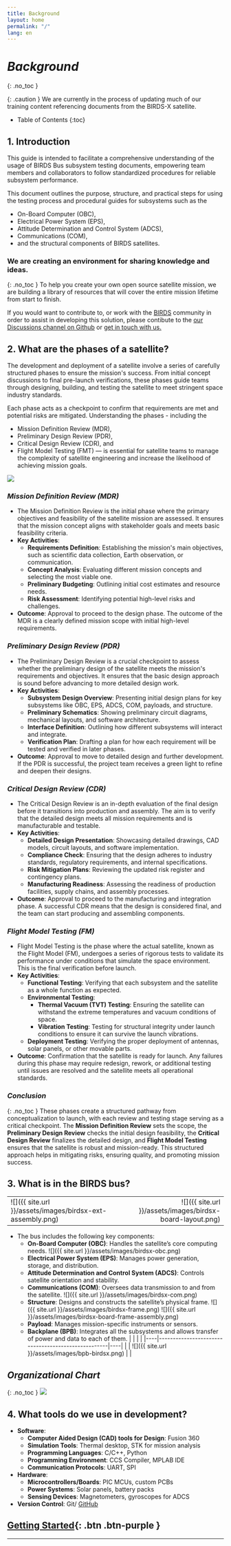 ```yaml
---
title: Background
layout: home
permalink: "/"
lang: en
---
```


# *Background*
{: .no_toc }

{: .caution }
We are currently in the process of updating much of our training content referencing documents from the BIRDS-X satellite.

- Table of Contents
{:toc}

## **1. Introduction**
  
   This guide is intended to facilitate a comprehensive understanding of the usage of BIRDS Bus subsystem testing documents, empowering team members and collaborators to follow standardized procedures for reliable subsystem performance. 

   This document outlines the purpose, structure, and practical steps for using the testing process and procedural guides for subsystems such as the 
   - On-Board Computer (OBC), 
   - Electrical Power System (EPS), 
   - Attitude Determination and Control System (ADCS), 
   - Communications (COM), 
   - and the structural components of BIRDS satellites.

### We are creating an environment for sharing knowledge and ideas.
{: .no_toc }
To help you create your own open source satellite mission, we are building a library of resources that will cover the entire mission lifetime from start to finish. 

If you would want to contribute to, or work with the [BIRDS] community in order to assist in developing this solution, please contibute to the [our Discussions channel on Github] or [get in touch with us.]

## **2. What are the phases of a satellite?**
  The development and deployment of a satellite involve a series of carefully structured phases to ensure the mission's success. From initial concept discussions to final pre-launch verifications, these phases guide teams through designing, building, and testing the satellite to meet stringent space industry standards. 
    
  Each phase acts as a checkpoint to confirm that requirements are met and potential risks are mitigated. Understanding the phases - including the
  - Mission Definition Review (MDR), 
  - Preliminary Design Review (PDR), 
  - Critical Design Review (CDR), and 
  - Flight Model Testing (FMT) 
  — is essential for satellite teams to manage the complexity of satellite engineering and increase the likelihood of achieving mission goals.

[![](https://mermaid.ink/img/pako:eNqNVU2PmzAQ_SuWDz3BCkPIB7dts6kqFbXaVQ-tuFh4QqyCTW2TNo32v3eApOySsLu5xGZmnt97M5gjzbUAmlDf9zOVa7WVRZIpQtwOKkiIAp2pLlZw5VwbwZh0JZAH7qAspQOSyhKs0wpsHxcY2WhTcUfId_z5aeqv133MQu6kxmUqrW0XeGYOtSMC9lDqGkSfl67v2z-SVGdwj-RGOo_w0CNhwGZ-wPww8MjsVHFLHLc_sYKzIYHFHlmJ50cPxHu9jeHdcwFWFqrP5UqjA-YE2fIYEAlp8UegZzk1P5SaixMY4oizsgqU6_YO9UhV9PVfTzqvCY3OOkI_GnSOqSWDGS2ziI2YvW_sUwoT-tC2rcMHnbuLEcSdKqQCMMiaVDgvJZHKQXHy7d1zRR8mO3cW87RrV4ic01jY6mHhZPus3rrf3MClvE36IoXID1ZvohBEnaXLEYVNKYude92KF5DDeScuHiF_NLrBEbEH66AaBBrYy3a8XmsejkkUXDRP-E77d6fJm4QYvMH3h0UjlC819Bp5SeqSt1IN7IAby8s3QM6uNHJj4FcDKj_ge6iNkKr38NPt_bdpxGFK42hyMLAtcg_mQJwmn3mj8h2pjd5LAeZ1rmzuXVDtQaZrWTBl1ws140PW0ta6s5N6tAK8P6XAm_nYZmW0u5AzmuBSwJY3pctoph4xlTdOPxxUThNnGvAojlCxo8mWlxZ3Td1ex2vJcUar_09BSKdN2t_93SfAozVXNDnSPzRhLL5ZzIJluFzF82AWLpYePdAEtzcsXsyiKF7NozAOHz36V2tEZV31j27dknj8B6oH7-0?type=png)](https://mermaid.live/edit#pako:eNqNVU2PmzAQ_SuWDz3BCkPIB7dts6kqFbXaVQ-tuFh4QqyCTW2TNo32v3eApOySsLu5xGZmnt97M5gjzbUAmlDf9zOVa7WVRZIpQtwOKkiIAp2pLlZw5VwbwZh0JZAH7qAspQOSyhKs0wpsHxcY2WhTcUfId_z5aeqv133MQu6kxmUqrW0XeGYOtSMC9lDqGkSfl67v2z-SVGdwj-RGOo_w0CNhwGZ-wPww8MjsVHFLHLc_sYKzIYHFHlmJ50cPxHu9jeHdcwFWFqrP5UqjA-YE2fIYEAlp8UegZzk1P5SaixMY4oizsgqU6_YO9UhV9PVfTzqvCY3OOkI_GnSOqSWDGS2ziI2YvW_sUwoT-tC2rcMHnbuLEcSdKqQCMMiaVDgvJZHKQXHy7d1zRR8mO3cW87RrV4ic01jY6mHhZPus3rrf3MClvE36IoXID1ZvohBEnaXLEYVNKYude92KF5DDeScuHiF_NLrBEbEH66AaBBrYy3a8XmsejkkUXDRP-E77d6fJm4QYvMH3h0UjlC819Bp5SeqSt1IN7IAby8s3QM6uNHJj4FcDKj_ge6iNkKr38NPt_bdpxGFK42hyMLAtcg_mQJwmn3mj8h2pjd5LAeZ1rmzuXVDtQaZrWTBl1ws140PW0ta6s5N6tAK8P6XAm_nYZmW0u5AzmuBSwJY3pctoph4xlTdOPxxUThNnGvAojlCxo8mWlxZ3Td1ex2vJcUar_09BSKdN2t_93SfAozVXNDnSPzRhLL5ZzIJluFzF82AWLpYePdAEtzcsXsyiKF7NozAOHz36V2tEZV31j27dknj8B6oH7-0)


### *Mission Definition Review (MDR)*
- The Mission Definition Review is the initial phase where the primary objectives and feasibility of the satellite mission are assessed. It ensures that the mission concept aligns with stakeholder goals and meets basic feasibility criteria.
- **Key Activities**:
  - **Requirements Definition**: Establishing the mission's main objectives, such as scientific data collection, Earth observation, or communication.
  - **Concept Analysis**: Evaluating different mission concepts and selecting the most viable one.
  - **Preliminary Budgeting**: Outlining initial cost estimates and resource needs.
  - **Risk Assessment**: Identifying potential high-level risks and challenges.
- **Outcome**: Approval to proceed to the design phase. The outcome of the MDR is a clearly defined mission scope with initial high-level requirements.

### *Preliminary Design Review (PDR)*
- The Preliminary Design Review is a crucial checkpoint to assess whether the preliminary design of the satellite meets the mission's requirements and objectives. It ensures that the basic design approach is sound before advancing to more detailed design work.
- **Key Activities**:
  - **Subsystem Design Overview**: Presenting initial design plans for key subsystems like OBC, EPS, ADCS, COM, payloads, and structure.
  - **Preliminary Schematics**: Showing preliminary circuit diagrams, mechanical layouts, and software architecture.
  - **Interface Definition**: Outlining how different subsystems will interact and integrate.
  - **Verification Plan**: Drafting a plan for how each requirement will be tested and verified in later phases.
- **Outcome**: Approval to move to detailed design and further development. If the PDR is successful, the project team receives a green light to refine and deepen their designs.

### *Critical Design Review (CDR)*
- The Critical Design Review is an in-depth evaluation of the final design before it transitions into production and assembly. The aim is to verify that the detailed design meets all mission requirements and is manufacturable and testable.
- **Key Activities**:
  - **Detailed Design Presentation**: Showcasing detailed drawings, CAD models, circuit layouts, and software implementation.
  - **Compliance Check**: Ensuring that the design adheres to industry standards, regulatory requirements, and internal specifications.
  - **Risk Mitigation Plans**: Reviewing the updated risk register and contingency plans.
  - **Manufacturing Readiness**: Assessing the readiness of production facilities, supply chains, and assembly processes.
- **Outcome**: Approval to proceed to the manufacturing and integration phase. A successful CDR means that the design is considered final, and the team can start producing and assembling components.

### *Flight Model Testing (FM)*
- Flight Model Testing is the phase where the actual satellite, known as the Flight Model (FM), undergoes a series of rigorous tests to validate its performance under conditions that simulate the space environment. This is the final verification before launch.
- **Key Activities**:
  - **Functional Testing**: Verifying that each subsystem and the satellite as a whole function as expected.
  - **Environmental Testing**:
    - **Thermal Vacuum (TVT) Testing**: Ensuring the satellite can withstand the extreme temperatures and vacuum conditions of space.
    - **Vibration Testing**: Testing for structural integrity under launch conditions to ensure it can survive the launch vibrations.
  - **Deployment Testing**: Verifying the proper deployment of antennas, solar panels, or other movable parts.
- **Outcome**: Confirmation that the satellite is ready for launch. Any failures during this phase may require redesign, rework, or additional testing until issues are resolved and the satellite meets all operational standards.

### *Conclusion*
{: .no_toc }
These phases create a structured pathway from conceptualization to launch, with each review and testing stage serving as a critical checkpoint. The **Mission Definition Review** sets the scope, the **Preliminary Design Review** checks the initial design feasibility, the **Critical Design Review** finalizes the detailed design, and **Flight Model Testing** ensures that the satellite is robust and mission-ready. This structured approach helps in mitigating risks, ensuring quality, and promoting mission success.

## **3. What is in the BIRDS bus?**

|                                                                  |                                                               | 
| :--------------------------------------------------------------- |  -----------------------------------------------------------: |
| ![]({{ site.url }}/assets/images/birdsx-ext-assembly.png)        |   ![]({{ site.url }}/assets/images/birdsx-board-layout.png)   |

- The bus includes the following key components:
     - **On-Board Computer (OBC)**: Handles the satellite’s core computing needs.
        ![]({{ site.url }}/assets/images/birdsx-obc.png)
     - **Electrical Power System (EPS)**: Manages power generation, storage, and distribution.
     - **Attitude Determination and Control System (ADCS)**: Controls satellite orientation and stability.
     - **Communications (COM)**: Oversees data transmission to and from the satellite.
        ![]({{ site.url }}/assets/images/birdsx-com.png)
     - **Structure**: Designs and constructs the satellite’s physical frame.
        ![]({{ site.url }}/assets/images/birdsx-frame.png)
        ![]({{ site.url }}/assets/images/birdsx-board-frame-assembly.png)
     - **Payload**: Manages mission-specific instruments or sensors.
     - **Backplane (BPB)**: Integrates all the subsystems and allows transfer of power and data to each of them.
        |    |                                                    |    |
        |----|----------------------------------------------------|----|
        |    |  ![]({{ site.url }}/assets/images/bpb-birdsx.png)  |    |


## *Organizational Chart*
{: .no_toc }
[![](https://mermaid.ink/img/pako:eNp1kV1vgjAUhv9Kc65cgqaVL-ViiYBxX0wTdrXiRQdVSYCaUrI58b-vMmO2hTXnoud9n5yck_cIqcg4eLApxHu6Y1KhlzCpkH4zGjPFiyJXfI2Gw1vkDxZSNFWGYr4teaVu_uGCQbxnKf-DBZ0X0hU7FIJl65_qnEYsr5Df1Bc57OQ24uUbl8hp0YJGeV3nohqSXsRt0d0VGV-Q-S-EtOiexko2qWok70XGLXqgwTLqNc0WPdJZGMS9rtWiJzpf9Zt2iyK69INeU1_3TP2VvwYDSi5Llmc6j-MZTUDteMkT8PQ34xvWFCqBpDpplDVKxIcqBU-fxA3Q0Wx34G1YUeuu2Wc6lDBnW8nKq8qzXAkZfSfeBW_AnlXgHeEDPOKQke1MiS7sTrFtuwYcwDOJNcLndjIlpoWJczLgUwg9FY8ch0zwBLumPcaOg61u3Gtnnrc6fQFYEbPP?type=png)](https://mermaid.live/edit#pako:eNp1kV1vgjAUhv9Kc65cgqaVL-ViiYBxX0wTdrXiRQdVSYCaUrI58b-vMmO2hTXnoud9n5yck_cIqcg4eLApxHu6Y1KhlzCpkH4zGjPFiyJXfI2Gw1vkDxZSNFWGYr4teaVu_uGCQbxnKf-DBZ0X0hU7FIJl65_qnEYsr5Df1Bc57OQ24uUbl8hp0YJGeV3nohqSXsRt0d0VGV-Q-S-EtOiexko2qWok70XGLXqgwTLqNc0WPdJZGMS9rtWiJzpf9Zt2iyK69INeU1_3TP2VvwYDSi5Llmc6j-MZTUDteMkT8PQ34xvWFCqBpDpplDVKxIcqBU-fxA3Q0Wx34G1YUeuu2Wc6lDBnW8nKq8qzXAkZfSfeBW_AnlXgHeEDPOKQke1MiS7sTrFtuwYcwDOJNcLndjIlpoWJczLgUwg9FY8ch0zwBLumPcaOg61u3Gtnnrc6fQFYEbPP)


## **4. What tools do we use in development?**
   - **Software**:
     - **Computer Aided Design (CAD) tools for Design**: Fusion 360
     - **Simulation Tools**: Thermal desktop, STK for mission analysis
     - **Programming Languages**: C/C++, Python 
     - **Programming Environment**: CCS Compiler, MPLAB IDE
     - **Communication Protocols**: UART, SPI
   - **Hardware**:
     - **Microcontrollers/Boards**: PIC MCUs, custom PCBs
     - **Power Systems**: Solar panels, battery packs
     - **Sensing Devices**: Magnetometers, gyroscopes for ADCS
   - **Version Control**: Git/ [GitHub] 

## [Getting Started]({{site.url}}/get-started){: .btn .btn-purple }

----

[GitHub Issues.]: https://github.com/BIRDSOpenSource/Build-A-Satellite/issues
[GitHub]: https://github.com/BIRDSOpenSource
[our Discussions channel on Github]: https://github.com/orgs/BIRDSOpenSource/discussions/categories/ideas
[BIRDS]: https://birds-project.com/
[get in touch with us.]: mailto:info@kyutech-laseine.net
